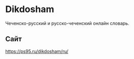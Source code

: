 # Dikdosham
Чеченско-русский и русско-чеченский онлайн словарь.
## Сайт
https://ps95.ru/dikdosham/ru/
